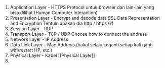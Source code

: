 1. Application Layer - HTTPS
   Protocol untuk browser dan lain-lain yang bisa dilihat (Human Computer Interaction)
2. Presentation Layer - Encrypt and decode data SSL 
   Data Representation and Encryption
   Tentuin apakah dia http / https (?)
3. Session Layer - RDP
4. Transport Layer - TCP / UDP 
   Choose how to connect the address
5. Network Layer - IP Address 
6. Data Link Layer - Mac Address (bakal selalu keganti setiap kali ganti wifi/restart HP, etc.)
7. Physical Layer - Kabel
   [[Physical Layer]]
8. 
